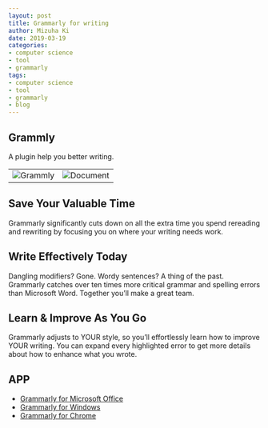 ```yaml
---
layout: post
title: Grammarly for writing
author: Mizuha Ki
date: 2019-03-19
categories:
- computer science
- tool
- grammarly
tags:
- computer science
- tool
- grammarly
- blog
---
```


## Grammly
A plugin help you better writing.
<table>
<tr>
	<td ><center><img src="https://mk0techvisecom0qiete.kinstacdn.com/wp-content/uploads/2016/03/grammarly.png" >Grammly</center></td>
	<td ><center><img src="https://images.sftcdn.net/images/t_app-cover-l,f_auto/p/112c29d1-b324-47ae-8e98-bb43a9bcda1b/2173361903/grammarly-screenshot.jpg" >Document</center></td>
</tr>
</table>

## Save Your Valuable Time
Grammarly significantly cuts down on all the extra time you spend rereading and rewriting by focusing you on where your writing needs work.

## Write Effectively Today
Dangling modifiers? Gone. Wordy sentences? A thing of the past. Grammarly catches over ten times more critical grammar and spelling errors than Microsoft Word. Together you’ll make a great team.

## Learn & Improve As You Go
Grammarly adjusts to YOUR style, so you’ll effortlessly learn how to improve YOUR writing. You can expand every highlighted error to get more details about how to enhance what you wrote.

## APP
- [Grammarly for Microsoft Office](https://www.grammarly.com/office-addin/windows)
- [Grammarly for Windows](https://www.grammarly.com/native/windows)
- [Grammarly for Chrome](http://grammarly.com/)
